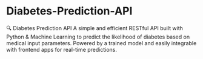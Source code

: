 # Diabetes-Prediction-API
🔍 Diabetes Prediction API A simple and efficient RESTful API built with Python &amp; Machine Learning to predict the likelihood of diabetes based on medical input parameters. Powered by a trained model and easily integrable with frontend apps for real-time predictions.
